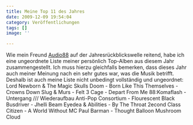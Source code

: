 ```yaml
---
title: Meine Top 11 des Jahres
date: 2009-12-09 19:54:04
category: Veröffentlichungen
tags: []
image: ''

---
```


Wie mein Freund [Audio88](http://blogs.myspace.com/index.cfm?fuseaction=blog.view&friendId=43494454&blogId=521482190) auf der Jahresrückblickswelle reitend, habe ich eine ungeordnete Liste meiner persönlich Top-Alben aus diesem Jahr zusammengestellt. Ich muss hierzu gleichfalls bemerken, dass dieses Jahr auch meiner Meinung nach ein sehr gutes war, was die Musik betrifft. Deshalb ist auch meine Liste nicht unbedingt vollständig und ungeordnet:  
Lord Newborn & The Magic Skulls
Doom - Born Like This
Themselves - Crowns Down
Slug & Murs - Felt 3
Cage - Depart From Me
88:Komaflash - Untergang /// Wiederaufbau
Anti-Pop Consortium - Flourescent Black
Busdriver - Jhelli Beam
Eyedea & Abilities - By The Throat
2econd Class Citizen - A World Without
MC Paul Barman - Thought Balloon Mushroom Cloud
